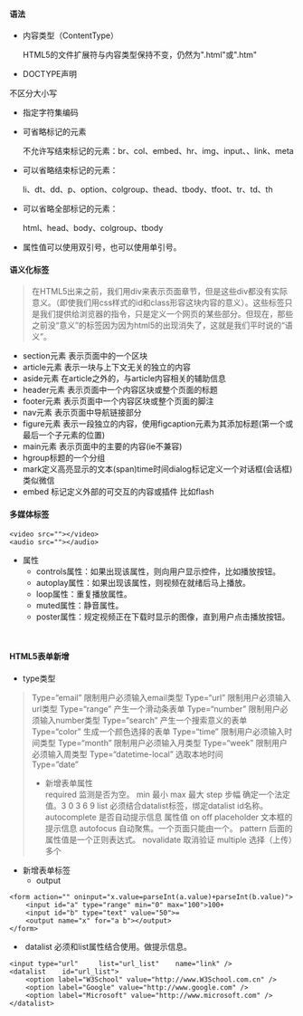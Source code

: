 #### 语法
- 内容类型（ContentType）

  HTML5的文件扩展符与内容类型保持不变，仍然为".html"或".htm"
-  DOCTYPE声明

  不区分大小写

- 指定字符集编码

  <meta charset="UTF-8">

- 可省略标记的元素

  不允许写结束标记的元素：br、col、embed、hr、img、input、、link、meta
- 可以省略结束标记的元素：

  li、dt、dd、p、option、colgroup、thead、tbody、tfoot、tr、td、th

- 可以省略全部标记的元素：

  html、head、body、colgroup、tbody

- 属性值可以使用双引号，也可以使用单引号。
#### 语义化标签
> 在HTML5出来之前，我们用div来表示页面章节，但是这些div都没有实际意义。（即使我们用css样式的id和class形容这块内容的意义）。这些标签只是我们提供给浏览器的指令，只是定义一个网页的某些部分。但现在，那些之前没“意义”的标签因为因为html5的出现消失了，这就是我们平时说的“语义”。

- section元素 表示页面中的一个区块
- article元素 表示一块与上下文无关的独立的内容
-  aside元素 在article之外的，与article内容相关的辅助信息
- header元素 表示页面中一个内容区块或整个页面的标题
- footer元素 表示页面中一个内容区块或整个页面的脚注
- nav元素 表示页面中导航链接部分
- figure元素 表示一段独立的内容，使用figcaption元素为其添加标题(第一个或最后一个子元素的位置)
- main元素 表示页面中的主要的内容(ie不兼容)
- hgroup标题的一个分组
- mark定义高亮显示的文本(span)time时间dialog标记定义一个对话框(会话框)类似微信 
- embed 标记定义外部的可交互的内容或插件 比如flash

#### 多媒体标签

```
<video src=""></video> 
<audio src=""></audio>
```

- 属性
  - controls属性：如果出现该属性，则向用户显示控件，比如播放按钮。
  - autoplay属性：如果出现该属性，则视频在就绪后马上播放。
  - loop属性：重复播放属性。
  - muted属性：静音属性。
  - poster属性：规定视频正在下载时显示的图像，直到用户点击播放按钮。

<br>

#### HTML5表单新增
- type类型     
> Type=“email”   限制用户必须输入email类型
> Type=“url”       限制用户必须输入url类型
> Type=“range”   产生一个滑动条表单
> Type=“number”   限制用户必须输入number类型
> Type=“search”   产生一个搜索意义的表单
> Type=“color”     生成一个颜色选择的表单
> Type=“time”      限制用户必须输入时间类型
> Type=“month”        限制用户必须输入月类型
> Type=“week” 限制用户必须输入周类型
> Type=“datetime-local”        选取本地时间  
> Type=”date”        
>
> - 新增表单属性     
> required     监测是否为空。
> min      最小
> max      最大
> step     步幅  确定一个法定值。3 0 3 6 9 
> list     必须结合datalist标签，绑定datalist  id名称。
> autocomplete    是否自动提示信息    属性值   on    off
> placeholder    文本框的提示信息
> autofocus      自动聚焦。一个页面只能由一个。
> pattern    后面的属性值是一个正则表达式。
> novalidate     取消验证
> multiple     选择（上传）多个

- 新增表单标签
  - output

```
<form action="" oninput="x.value=parseInt(a.value)+parseInt(b.value)">
	<input id="a" type="range" min="0" max="100">100+
	<input id="b" type="text" value="50">=
	<output name="x" for="a b"></output>
</form>
```

- ​        datalist   必须和list属性结合使用。做提示信息。

```
<input type="url"     list="url_list"    name="link" />
<datalist    id="url_list"> 
    <option label="W3School" value="http://www.W3School.com.cn" /> 
    <option label="Google" value="http://www.google.com" /> 
    <option label="Microsoft" value="http://www.microsoft.com" /> 
</datalist>
```

